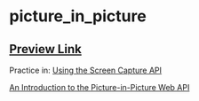 # picture_in_picture

## [Preview Link](https://ingoo1.github.io/picture_in_picture/)

Practice in:
[Using the Screen Capture API](https://developer.mozilla.org/en-US/docs/Web/API/Screen_Capture_API/Using_Screen_Capture)

[An Introduction to the Picture-in-Picture Web API](https://css-tricks.com/an-introduction-to-the-picture-in-picture-web-api/)
